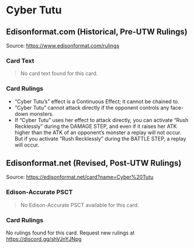 # Cyber Tutu

## Edisonformat.com (Historical, Pre-UTW Rulings)

Source: https://www.edisonformat.com/rulings

### Card Text

> No card text found for this card.

### Card Rulings

*   “Cyber Tutu’s” effect is a Continuous Effect; it cannot be chained to.
*   “Cyber Tutu” cannot attack directly if the opponent controls any face-down monsters.
*   If “Cyber Tutu” uses her effect to attack directly, you can activate “Rush Recklessly” during the DAMAGE STEP, and even if it raises her ATK higher than the ATK of an opponent’s monster a replay will not occur. But if you activate “Rush Recklessly” during the BATTLE STEP, a replay will occur.

## Edisonformat.net (Revised, Post-UTW Rulings)

Source: https://edisonformat.net/card?name=Cyber%20Tutu

### Edison-Accurate PSCT

> No Edison-Accurate PSCT available for this card.

### Card Rulings

No rulings found for this card. Request new rulings at https://discord.gg/shVJnYJNpg
            